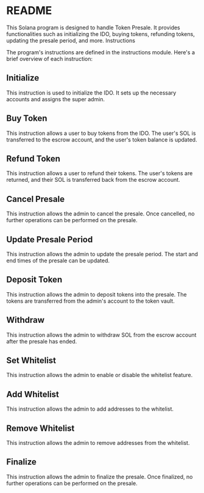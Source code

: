 # README

This Solana program is designed to handle Token Presale. It provides functionalities such as initializing the IDO, buying tokens, refunding tokens, updating the presale period, and more.
Instructions

The program's instructions are defined in the instructions module. Here's a brief overview of each instruction:

## Initialize

This instruction is used to initialize the IDO. It sets up the necessary accounts and assigns the super admin.

## Buy Token

This instruction allows a user to buy tokens from the IDO. The user's SOL is transferred to the escrow account, and the user's token balance is updated.

## Refund Token

This instruction allows a user to refund their tokens. The user's tokens are returned, and their SOL is transferred back from the escrow account.

## Cancel Presale

This instruction allows the admin to cancel the presale. Once cancelled, no further operations can be performed on the presale.

## Update Presale Period

This instruction allows the admin to update the presale period. The start and end times of the presale can be updated.

## Deposit Token

This instruction allows the admin to deposit tokens into the presale. The tokens are transferred from the admin's account to the token vault.

## Withdraw

This instruction allows the admin to withdraw SOL from the escrow account after the presale has ended.

## Set Whitelist

This instruction allows the admin to enable or disable the whitelist feature.

## Add Whitelist

This instruction allows the admin to add addresses to the whitelist.

## Remove Whitelist

This instruction allows the admin to remove addresses from the whitelist.

## Finalize

This instruction allows the admin to finalize the presale. Once finalized, no further operations can be performed on the presale.

